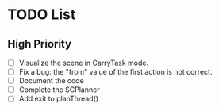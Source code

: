 # TODO List

## High Priority

- [ ] Visualize the scene in CarryTask mode.
- [ ] Fix a bug: the "from" value of the first action is not correct.
- [ ] Document the code
- [ ] Complete the SCPlanner
- [ ] Add exit to planThread()

<!-- ## Medium Priority

- [ ] Task 4
- [ ] Task 5

## Low Priority

- [ ] Task 6
- [ ] Task 7 -->
